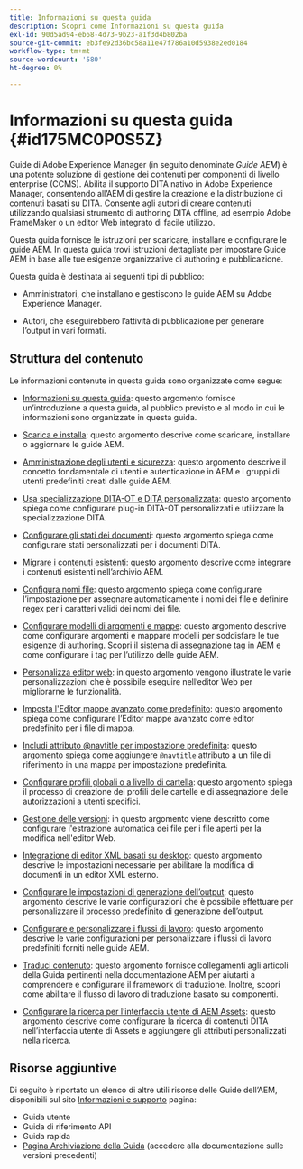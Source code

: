 ```yaml
---
title: Informazioni su questa guida
description: Scopri come Informazioni su questa guida
exl-id: 90d5ad94-eb68-4d73-9b23-a1f3d4b802ba
source-git-commit: eb3fe92d36bc58a11e47f786a10d5938e2ed0184
workflow-type: tm+mt
source-wordcount: '580'
ht-degree: 0%

---
```


# Informazioni su questa guida {#id175MC0P0S5Z}

Guide di Adobe Experience Manager \(in seguito denominate *Guide AEM*\) è una potente soluzione di gestione dei contenuti per componenti di livello enterprise \(CCMS\). Abilita il supporto DITA nativo in Adobe Experience Manager, consentendo all’AEM di gestire la creazione e la distribuzione di contenuti basati su DITA. Consente agli autori di creare contenuti utilizzando qualsiasi strumento di authoring DITA offline, ad esempio Adobe FrameMaker o un editor Web integrato di facile utilizzo.

Questa guida fornisce le istruzioni per scaricare, installare e configurare le guide AEM. In questa guida trovi istruzioni dettagliate per impostare Guide AEM in base alle tue esigenze organizzative di authoring e pubblicazione.

Questa guida è destinata ai seguenti tipi di pubblico:

- Amministratori, che installano e gestiscono le guide AEM su Adobe Experience Manager.

- Autori, che eseguirebbero l’attività di pubblicazione per generare l’output in vari formati.


## Struttura del contenuto

Le informazioni contenute in questa guida sono organizzate come segue:

- [Informazioni su questa guida](#id175MC0P0S5Z): questo argomento fornisce un’introduzione a questa guida, al pubblico previsto e al modo in cui le informazioni sono organizzate in questa guida.

- [Scarica e installa](download-install.md#): questo argomento descrive come scaricare, installare o aggiornare le guide AEM.

- [Amministrazione degli utenti e sicurezza](user-admin-sec.md#): questo argomento descrive il concetto fondamentale di utenti e autenticazione in AEM e i gruppi di utenti predefiniti creati dalle guide AEM.

- [Usa specializzazione DITA-OT e DITA personalizzata](dita-ot-specialization.md#): questo argomento spiega come configurare plug-in DITA-OT personalizzati e utilizzare la specializzazione DITA.

- [Configurare gli stati dei documenti](customize-doc-state.md#): questo argomento spiega come configurare stati personalizzati per i documenti DITA.

- [Migrare i contenuti esistenti](migrate-content.md#): questo argomento descrive come integrare i contenuti esistenti nell’archivio AEM.

- [Configura nomi file](conf-file-names.md#): questo argomento spiega come configurare l’impostazione per assegnare automaticamente i nomi dei file e definire regex per i caratteri validi dei nomi dei file.

- [Configurare modelli di argomenti e mappe](conf-template-tags.md#): questo argomento descrive come configurare argomenti e mappare modelli per soddisfare le tue esigenze di authoring. Scopri il sistema di assegnazione tag in AEM e come configurare i tag per l’utilizzo delle guide AEM.

- [Personalizza editor web](conf-web-editor.md#): in questo argomento vengono illustrate le varie personalizzazioni che è possibile eseguire nell’editor Web per migliorarne le funzionalità.

- [Imposta l&#39;Editor mappe avanzato come predefinito](conf-map-editor.md#id194GHE0I0CW): questo argomento spiega come configurare l’Editor mappe avanzato come editor predefinito per i file di mappa.

- [Includi attributo @navtitle per impostazione predefinita](auto-add-navtitle.md#): questo argomento spiega come aggiungere `@navtitle` attributo a un file di riferimento in una mappa per impostazione predefinita.

- [Configurare profili globali o a livello di cartella](conf-folder-level.md#): questo argomento spiega il processo di creazione dei profili delle cartelle e di assegnazione delle autorizzazioni a utenti specifici.

- [Gestione delle versioni](version-management.md#): in questo argomento viene descritto come configurare l&#39;estrazione automatica dei file per i file aperti per la modifica nell&#39;editor Web.

- [Integrazione di editor XML basati su desktop](integrate-desktop-editors.md#): questo argomento descrive le impostazioni necessarie per abilitare la modifica di documenti in un editor XML esterno.

- [Configurare le impostazioni di generazione dell’output](conf-output-generation.md#): questo argomento descrive le varie configurazioni che è possibile effettuare per personalizzare il processo predefinito di generazione dell’output.

- [Configurare e personalizzare i flussi di lavoro](customize-workflows.md#): questo argomento descrive le varie configurazioni per personalizzare i flussi di lavoro predefiniti forniti nelle guide AEM.

- [Traduci contenuto](translation.md#): questo argomento fornisce collegamenti agli articoli della Guida pertinenti nella documentazione AEM per aiutarti a comprendere e configurare il framework di traduzione. Inoltre, scopri come abilitare il flusso di lavoro di traduzione basato su componenti.

- [Configurare la ricerca per l’interfaccia utente di AEM Assets](conf-dita-search.md#): questo argomento descrive come configurare la ricerca di contenuti DITA nell’interfaccia utente di Assets e aggiungere gli attributi personalizzati nella ricerca.


## Risorse aggiuntive

Di seguito è riportato un elenco di altre utili risorse delle Guide dell’AEM, disponibili sul sito [Informazioni e supporto](https://helpx.adobe.com/support/xml-documentation-for-experience-manager.html) pagina:

- Guida utente
- Guida di riferimento API
- Guida rapida
- [Pagina Archiviazione della Guida](https://helpx.adobe.com/xml-documentation-for-experience-manager/archive.html) \(accedere alla documentazione sulle versioni precedenti\)
